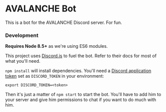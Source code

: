 # AVALANCHE Bot

This is a bot for the AVALANCHE Discord server. For fun.

### Development

**Requires Node 8.5+** as we're using ES6 modules.

This project uses [Discord.js](https://discord.js.org/#/docs/main/stable/general/welcome) to fuel the bot. Refer to their docs for most of what you'll need.

`npm install` will install dependencies. You'll need a [Discord application token](https://discordapp.com/developers/applications/me) set as `DISCORD_TOKEN` in your environment:

```
export DISCORD_TOKEN=<token>
```

Then it's just a matter of `npm start` to start the bot. You'll have to add him to your server and give him permissions to chat if you want to do much with him.
